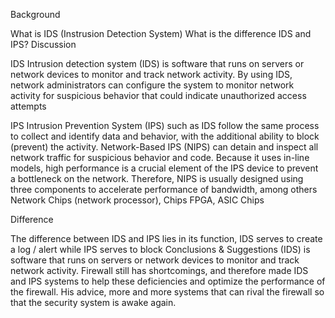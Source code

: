 
Background

What is IDS (Instrusion Detection System)
What is the difference IDS and IPS?
Discussion

IDS
Intrusion detection system (IDS) is software that runs on servers or network devices to monitor and track network activity. By using IDS, network administrators can configure the system to monitor network activity for suspicious behavior that could indicate unauthorized access attempts

IPS
Intrusion Prevention System (IPS) such as IDS follow the same process to collect and identify data and behavior, with the additional ability to block (prevent) the activity. Network-Based IPS (NIPS) can detain and inspect all network traffic for suspicious behavior and code. Because it uses in-line models, high performance is a crucial element of the IPS device to prevent a bottleneck on the network. Therefore, NIPS is usually designed using three components to accelerate performance of bandwidth, among others Network Chips (network processor), Chips FPGA, ASIC Chips

Difference

The difference between IDS and IPS lies in its function, IDS serves to create a log / alert while IPS serves to block
Conclusions & Suggestions
(IDS) is software that runs on servers or network devices to monitor and track network activity. Firewall still has shortcomings, and therefore made IDS and IPS systems to help these deficiencies and optimize the performance of the firewall.
His advice, more and more systems that can rival the firewall so that the security system is awake again.
